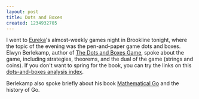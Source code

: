 ```yaml
---
layout: post
title: Dots and Boxes
created: 1234932705
---
```

I went to [Eureka](http://www.eurekapuzzles.com/)'s almost-weekly games night in Brookline tonight, where the topic of the evening was the pen-and-paper game dots and boxes.  Elwyn Berlekamp, author of [The Dots and Boxes Game](http://www.akpeters.com/product.asp?ProdCode=1292), spoke about the game, including strategies, theorems, and the dual of the game (strings and coins).<!--break-->  If you don't want to spring for the book, you can try the links on this [dots-and-boxes analysis index](http://homepages.cae.wisc.edu/~dwilson/boxes/).

Berlekamp also spoke briefly about his book [Mathematical Go](http://www.akpeters.com/product.asp?ProdCode=0326) and the history of Go.
